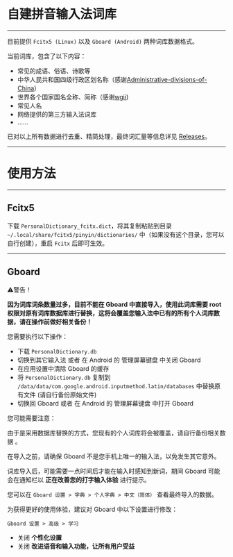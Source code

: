 # 自建拼音输入法词库

---

目前提供 `Fcitx5 (Linux)` 以及 `Gboard (Android)` 两种词库数据格式。

当前词库，包含了以下内容：

* 常见的成语、俗语、诗歌等
* 中华人民共和国四级行政区划名称（感谢[Administrative-divisions-of-China](https://github.com/modood/Administrative-divisions-of-China)）
* 世界各个国家国名全称、简称（感谢[wgii](https://github.com/occultskyrong/wgii))
* 常见人名
* 网络提供的第三方输入法词库
* ……

已对以上所有数据进行去重、精简处理，最终词汇量等信息详见 [Releases](https://github.com/wuhgit/CustomPinyinDictionary/releases)。

---

# 使用方法

---

## Fcitx5

下载 `PersonalDictionary_fcitx.dict`，将其复制粘贴到目录 `~/.local/share/fcitx5/pinyin/dictionaries/` 中（如果没有这个目录，您可以自行创建），重启 `Fcitx` 后即可生效。

---

## Gboard

⚠️警告！

**因为词库词条数量过多，目前不能在 Gboard 中直接导入，使用此词库需要 root 权限对原有词库数据库进行替换，这将会覆盖您输入法中已有的所有个人词库数据，请在操作前做好相关备份！**

您需要执行以下操作：

- 下载 `PersonalDictionary.db`
- 切换到其它输入法 或者 在 Android 的 管理屏幕键盘 中关闭 Gboard
- 在应用设置中清除 Gboard 的缓存
- 将 `PersonalDictionary.db` 复制到 `/data/data/com.google.android.inputmethod.latin/databases` 中替换原有文件 (请自行备份原始文件)
- 切换回 Gboard 或者 在 Android 的 管理屏幕键盘 中打开 Gboard

您可能需要注意：

由于是采用数据库替换的方式，您现有的个人词库将会被覆盖，请自行备份相关数据 。
  
在导入之前，请确保 Gboard 不是您手机上唯一的输入法，以免发生其它意外。
  
词库导入后，可能需要一点时间后才能在输入时感知到新词，期间 Gboard 可能会在通知栏以 **正在改善您的打字输入体验** 进行提示。
  
您可以在 `Gboard 设置 > 字典 > 个人字典 > 中文（简体）` 查看最终导入的数据。

为获得更好的使用体验，建议对 Gboard 中以下设置进行修改：

`Gboard 设置 > 高级 > 学习`

- 关闭 **个性化设置**
- 关闭 **改进语音和输入功能，让所有用户受益**
